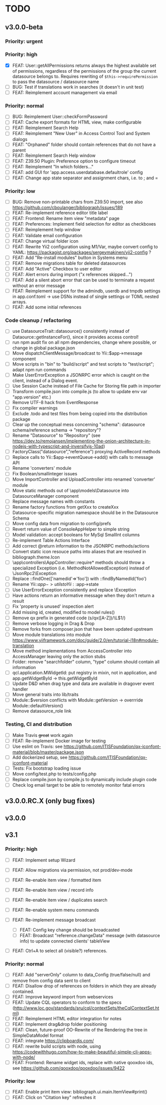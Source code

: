 # TODO

## v3.0.0-beta

### Priority: urgent

### Priority: high
- [x] FEAT: User::getAllPermissions returns always the highest available set of permissions, regardless of the permissions of the group the current datasource belongs to. Requires rewriting of  `$this->requirePermission` to pass the datasource / datasource name
- [ ] BUG: Test if translations work in searches (it doesn't in unit test)
- [ ] FEAT: Reimplement account management via email

### Priority: normal
- [ ] BUG: Reimplement User::checkFormPassword
- [ ] FEAT: Cache export formats for HTML view, make configurable 
- [ ] FEAT: Reimplement Search Help 
- [ ] FEAT: Reimplement "New User" in Access Control Tool and System dialogs
- [ ] FEAT: "Orphaned" folder should contain references that do not have a parent
- [ ] FEAT: Reimplement Search Help window
- [ ] FEAT: Z39.50 Plugin: Preference option to configure timeout 
- [ ] FEAT: Reimplement "In which folders..."
- [ ] FEAT: add GUI for 'app.access.userdatabase.defaultrole' config
- [ ] FEAT: Change app state separator and assignment chars, i.e. to ; and = 

### Priority: low
- [ ] BUG: Remove non-printable chars from Z39.50 import, see also https://github.com/cboulanger/bibliograph/issues/189
- [ ] FEAT: Re-implement reference editor title label
- [ ] FEAT: Frontend: Rename item view "metadata" page
- [ ] FEAT: Preferences: Implement field selection for editor as checkboxes
- [ ] FEAT: Reimplememt help window
- [ ] FEAT: Validate email configuration 
- [ ] FEAT: Change virtual folder icon
- [ ] FEAT: Rewrite Yii2 configuration using M1/Var, maybe convert config to YAML: https://packagist.org/packages/sergeymakinen/yii2-config ?
- [ ] FEAT: Add "Re-install modules" button in Systems menu
- [ ] FEAT: Remove migrations table for deleted datasources
- [ ] FEAT: Add "Active" Checkbox to user editor
- [ ] FEAT: Alert errors during import ("x references skipped...")
- [ ] FEAT: Add a silent abort error that can be used to terminate a request without an error message
- [ ] FEAT: Reimplement support for the admindb, userdb and tmpdb settings in app.conf.toml -> use DSNs instead of single settings or TOML nested arrays.
- [ ] FEAT: Add some initial references

### Code cleanup / refactoring
- [ ] use DatasourceTrait::datasource() consistently instead of Dataource::getInstanceFor(), since it provides access control!
- [ ] run npm audit fix on all npm dependencies, change where possible, or change in global package.json
- [ ] Move dispatchClientMessage/broadcast to Yii::$app->message component
- [ ] Move scripts in "bin" to "build/script" and test scripts to "test/script"; adapt npm run commands
- [ ] Make UserErrorException a JSONRPC error which is caught on the client, instead of a Dialog event.
- [ ] Use Session Cache instead of File Cache for Storing file path in importer
- [ ] Transform compile.json into compile.js (to allow to update env var "app.version" etc.)
- [ ] Remove UTF-8 hack from EventResponse
- [ ] Fix compiler warnings
- [ ] Exclude .todo and test files from being copied into the distribution package
- [ ] Clear up the conceptual mess concerning "schema": datasource schema/reference schema -> "repository"?
- [ ] Rename "Datasource" to "Repository" (see https://dev.to/remojansen/implementing-the-onion-architecture-in-nodejs-with-typescript-and-inversifyjs-10ad)
- [ ] FactoryClass("datasource","reference") proxying ActiveRecord methods
- [ ] Replace calls to Yii::$app->eventQueue->add() with calls to message API
- [ ] Rename 'converters' module
- [ ] Fix Boolean/smallinteger issues
- [ ] Move ImportController and UploadController into renamed 'converter' module
- [ ] Move static methods out of \app\models\Datasource into DatasourceManager component
- [ ] Replace message names with constants
- [ ] Rename factory functions from getXxx to createXxx
- [ ] Datasource-specific migration namespace should be in the Datasource Schema
- [ ] Move config data from migration to config/prefs
- [ ] Revert return value of ConsoleAppHelper to simple string
- [ ] Model validation: accept booleans for MySql SmallInt columns
- [ ] Re-implement Table Actions Interface
- [ ] Add correct @return information to the JSONRPC methods/actions
- [ ] Convert static icon resouce paths into aliases that are resolved in bibliograph.theme.Icon
- [ ] \app\controllers\AppController::require* methods should throw a specialized Exception (i.e. MethodNotAllowedException) instead of \JsonRpc2\Exception
- [ ] Replace ::findOne(['namedid'=>'foo']) with ::findByNamedId('foo')
- [ ] Rename Yii::$app->utils to Yii::$app->state
- [ ] Use UserErrorException consistently and replace \Exception
- [ ] Have actions return an informative message when they don't return a result
- [ ] Fix 'property is unused' inspection alert
- [ ] Add missing id, created, modified to model rules()
- [ ] Remove qx prefix in generated code (s/qx([A-Z])/\L$1/)
- [ ] Remove verbose logging in Drag & Drop
- [ ] Remove forks from composer.json that have been updated upstream
- [ ] Move module translations into module https://www.yiiframework.com/doc/guide/2.0/en/tutorial-i18n#module-translation
- [ ] Move method implementations from AccessController into AccessManager leaving only the action stubs 
- [ ] Folder: remove "searchfolder" column, "type" column should contain all information
- [ ] qcl.application.MWidgetId: put registry in mixin, not in application, and app.getWidgetById -> this.getWidgetById
- [ ] Update D&D when drag type and data are available in dragover event handler
- [ ] Move general traits into lib/traits
- [ ] Module::$version conflicts with Module::getVersion -> overrride Module::defaultVersion()
- [ ] Remove datasource_role link

### Testing, CI and distribution
- [ ] Make Travis ~~great~~ work again
- [ ] FEAT: Re-implement Docker image for testing
- [ ] Use eslint on Travis: see https://github.com/ITISFoundation/qx-iconfont-material/blob/master/package.json
- [ ] Add dockerized setup, see https://github.com/ITISFoundation/qx-iconfont-material
- [ ] Tests: Fix bootstrap loading issue
- [ ] Move config/test.php to tests/config.php 
- [ ] Replace compile.json by compile.js to dynamically include plugin code
- [ ] Check log email target to be able to remotely monitor fatal errors

## v3.0.0.RC.X (only bug fixes)

## v3.0.0

## v3.1

### Priority: high
- [ ] FEAT: Implement setup Wizard
- [ ] FEAT: Allow migrations via permission, not prod/dev-mode
- [ ] FEAT: Re-enable item view / formatted item
- [ ] FEAT: Re-enable item view / record info
- [ ] FEAT: Re-enable item view / duplicates search
- [ ] FEAT: Re-enable system menu commands
- [ ] FEAT: Re-implement message broadcast
    - [ ] FEAT: Config key change should be broadcasted
    - [ ] FEAT: Broadcast "reference.changeData" message (with datasource info) to update connected clients' tableView
- [ ] FEAT: Ctrl+A to select all (visible?) references.


### Priority: normal
- [ ] FEAT: Add "serverOnly" column to data_Config (true/false/null) and remove from config data sent to client
- [ ] FEAT: Disallow drop of references on folders in which they are already contained.
- [ ] FEAT: Improve keyword import from webservices
- [ ] FEAT: Update CQL operators to conform to the specs (http://www.loc.gov/standards/sru/cql/contextSets/theCqlContextSet.html)
- [ ] FEAT: Reimplement HTML editor integration for notes
- [ ] FEAT: Implement drag&drop folder positioning
- [ ] FEAT: Clean, future-proof OO-Rewrite of the Rendering the tree in SimpleDataModel format
- [ ] FEAT: integrate https://clipboardjs.com/
- [ ] FEAT: rewrite build scripts with node, using https://codewithhugo.com/how-to-make-beautiful-simple-cli-apps-with-node/
- [ ] FEAT: Frontend: Rename widget ids, replace with native qooxdoo ids, see https://github.com/qooxdoo/qooxdoo/issues/9422

### Priority: low
- [ ] FEAT: Enable print item view: bibliograph.ui.main.ItemView#print()
- [ ] FEAT: Click on "Citation key" refreshes it
